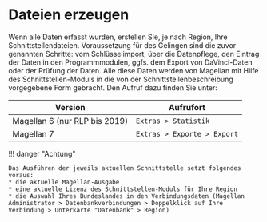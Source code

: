 # Dateien erzeugen

Wenn alle Daten erfasst wurden, erstellen Sie, je nach Region, Ihre Schnittstellendateien. Voraussetzung für des Gelingen sind die zuvor genannten Schritte: vom Schlüsselimport, über die Datenpflege, den Eintrag der Daten in den Programmmodulen, ggfs. dem Export von DaVinci-Daten oder der Prüfung der Daten. Alle diese Daten werden von Magellan mit Hilfe des Schnittstellen-Moduls in die von der Schnittstellenbeschreibung vorgegebene Form gebracht.
Den Aufruf dazu finden Sie unter:

Version                       | Aufrufort
----------------------------- | ---------
Magellan 6 (nur RLP bis 2019) | `Extras > Statistik`
Magellan 7                    | `Extras > Exporte > Export`

!!! danger "Achtung"

    Das Ausführen der jeweils aktuellen Schnittstelle setzt folgendes voraus:
    * die aktuelle Magellan-Ausgabe
    * eine aktuelle Lizenz des Schnittstellen-Moduls für Ihre Region
    * die Auswahl Ihres Bundeslandes in den Verbindungsdaten (Magellan Administrator > Datenbankverbindungen > Doppelklick auf Ihre Verbindung > Unterkarte "Datenbank" > Region)
